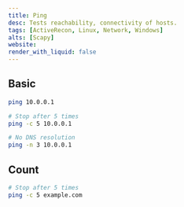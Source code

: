 ```yaml
---
title: Ping
desc: Tests reachability, connectivity of hosts.
tags: [ActiveRecon, Linux, Network, Windows]
alts: [Scapy]
website:
render_with_liquid: false
---
```


## Basic

```sh
ping 10.0.0.1

# Stop after 5 times
ping -c 5 10.0.0.1

# No DNS resolution
ping -n 3 10.0.0.1
```

## Count

```sh
# Stop after 5 times
ping -c 5 example.com
```